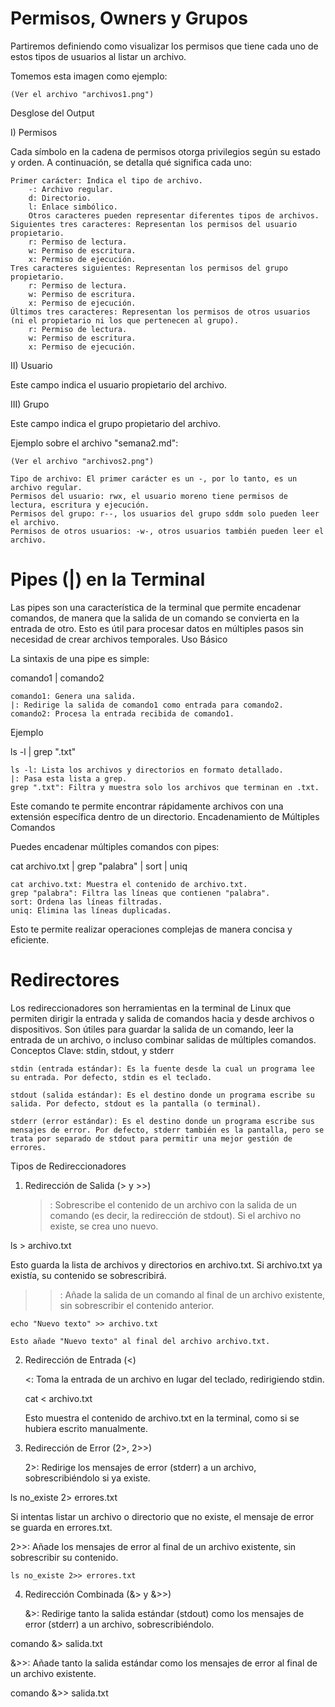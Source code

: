 # Permisos, Owners y Grupos

Partiremos definiendo como visualizar los permisos que tiene cada uno de estos tipos de usuarios al listar un archivo.

Tomemos esta imagen como ejemplo:

	(Ver el archivo "archivos1.png")

Desglose del Output

I) Permisos

Cada símbolo en la cadena de permisos otorga privilegios según su estado y orden. A continuación, se detalla qué significa cada uno:

	Primer carácter: Indica el tipo de archivo.
		-: Archivo regular.
		d: Directorio.
		l: Enlace simbólico.
		Otros caracteres pueden representar diferentes tipos de archivos.
	Siguientes tres caracteres: Representan los permisos del usuario propietario.
		r: Permiso de lectura.
		w: Permiso de escritura.
		x: Permiso de ejecución.
	Tres caracteres siguientes: Representan los permisos del grupo propietario.
		r: Permiso de lectura.
		w: Permiso de escritura.
		x: Permiso de ejecución.
	Últimos tres caracteres: Representan los permisos de otros usuarios (ni el propietario ni los que pertenecen al grupo).
		r: Permiso de lectura.
		w: Permiso de escritura.
		x: Permiso de ejecución.

II) Usuario

Este campo indica el usuario propietario del archivo.

III) Grupo

Este campo indica el grupo propietario del archivo.

Ejemplo sobre el archivo "semana2.md":

	(Ver el archivo "archivos2.png")

	Tipo de archivo: El primer carácter es un -, por lo tanto, es un archivo regular.
	Permisos del usuario: rwx, el usuario moreno tiene permisos de lectura, escritura y ejecución.
	Permisos del grupo: r--, los usuarios del grupo sddm solo pueden leer el archivo.
	Permisos de otros usuarios: -w-, otros usuarios también pueden leer el archivo.

# Pipes (|) en la Terminal

Las pipes son una característica de la terminal que permite encadenar comandos, de manera que la salida de un comando se convierta en la entrada de otro. Esto es útil para procesar datos en múltiples pasos sin necesidad de crear archivos temporales.
Uso Básico

La sintaxis de una pipe es simple:

comando1 | comando2

    comando1: Genera una salida.
    |: Redirige la salida de comando1 como entrada para comando2.
    comando2: Procesa la entrada recibida de comando1.

Ejemplo


ls -l | grep ".txt"

    ls -l: Lista los archivos y directorios en formato detallado.
    |: Pasa esta lista a grep.
    grep ".txt": Filtra y muestra solo los archivos que terminan en .txt.

Este comando te permite encontrar rápidamente archivos con una extensión específica dentro de un directorio.
Encadenamiento de Múltiples Comandos


Puedes encadenar múltiples comandos con pipes:


cat archivo.txt | grep "palabra" | sort | uniq

    cat archivo.txt: Muestra el contenido de archivo.txt.
    grep "palabra": Filtra las líneas que contienen "palabra".
    sort: Ordena las líneas filtradas.
    uniq: Elimina las líneas duplicadas.

Esto te permite realizar operaciones complejas de manera concisa y eficiente.

# Redirectores

Los redireccionadores son herramientas en la terminal de Linux que permiten dirigir la entrada y salida de comandos hacia y desde archivos o dispositivos. Son útiles para guardar la salida de un comando, leer la entrada de un archivo, o incluso combinar salidas de múltiples comandos.
Conceptos Clave: stdin, stdout, y stderr

	stdin (entrada estándar): Es la fuente desde la cual un programa lee su entrada. Por defecto, stdin es el teclado.

	stdout (salida estándar): Es el destino donde un programa escribe su salida. Por defecto, stdout es la pantalla (o terminal).

	stderr (error estándar): Es el destino donde un programa escribe sus mensajes de error. Por defecto, stderr también es la pantalla, pero se trata por separado de stdout para permitir una mejor gestión de errores.

Tipos de Redireccionadores
1) Redirección de Salida (> y >>)

	>: Sobrescribe el contenido de un archivo con la salida de un comando (es decir, la redirección de stdout). Si el archivo no existe, se crea uno nuevo.

ls > archivo.txt

Esto guarda la lista de archivos y directorios en archivo.txt. Si archivo.txt ya existía, su contenido se sobrescribirá.

>>: Añade la salida de un comando al final de un archivo existente, sin sobrescribir el contenido anterior.

	echo "Nuevo texto" >> archivo.txt

	Esto añade "Nuevo texto" al final del archivo archivo.txt.

2) Redirección de Entrada (<)

	<: Toma la entrada de un archivo en lugar del teclado, redirigiendo stdin.


	cat < archivo.txt

	Esto muestra el contenido de archivo.txt en la terminal, como si se hubiera escrito manualmente.

3) Redirección de Error (2>, 2>>)

	2>: Redirige los mensajes de error (stderr) a un archivo, sobrescribiéndolo si ya existe.


ls no_existe 2> errores.txt

Si intentas listar un archivo o directorio que no existe, el mensaje de error se guarda en errores.txt.

2>>: Añade los mensajes de error al final de un archivo existente, sin sobrescribir su contenido.


	ls no_existe 2>> errores.txt

4) Redirección Combinada (&> y &>>)

	&>: Redirige tanto la salida estándar (stdout) como los mensajes de error (stderr) a un archivo, sobrescribiéndolo.


comando &> salida.txt

&>>: Añade tanto la salida estándar como los mensajes de error al final de un archivo existente.

comando &>> salida.txt
